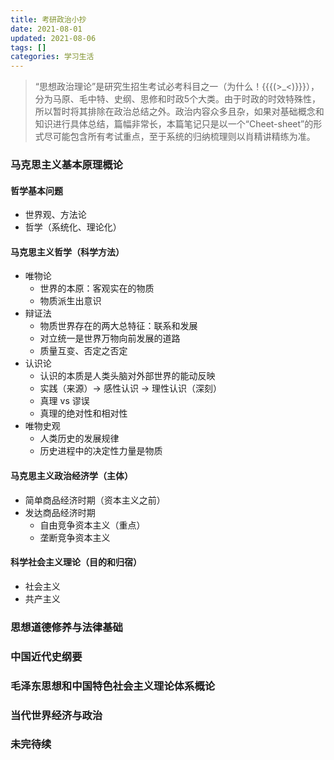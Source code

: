 ```yaml
---
title: 考研政治小抄
date: 2021-08-01
updated: 2021-08-06
tags: []
categories: 学习生活
---
```


> “思想政治理论”是研究生招生考试必考科目之一（为什么！{{{(>_<)}}}），分为马原、毛中特、史纲、思修和时政5个大类。由于时政的时效特殊性，所以暂时将其排除在政治总结之外。政治内容众多且杂，如果对基础概念和知识进行具体总结，篇幅非常长，本篇笔记只是以一个“Cheet-sheet”的形式尽可能包含所有考试重点，至于系统的归纳梳理则以肖精讲精练为准。

<!--more-->

### 马克思主义基本原理概论

#### 哲学基本问题

- 世界观、方法论
- 哲学（系统化、理论化）

#### 马克思主义哲学（科学方法）

- 唯物论
  - 世界的本原：客观实在的物质
  - 物质派生出意识
- 辩证法
  - 物质世界存在的两大总特征：联系和发展
  - 对立统一是世界万物向前发展的道路
  - 质量互变、否定之否定
- 认识论
  - 认识的本质是人类头脑对外部世界的能动反映
  - 实践（来源）-> 感性认识 -> 理性认识（深刻） 
  - 真理 vs 谬误
  - 真理的绝对性和相对性
- 唯物史观
  - 人类历史的发展规律
  - 历史进程中的决定性力量是物质
  
#### 马克思主义政治经济学（主体）

- 简单商品经济时期（资本主义之前）
- 发达商品经济时期
  - 自由竞争资本主义（重点）
  - 垄断竞争资本主义

#### 科学社会主义理论（目的和归宿）

- 社会主义
- 共产主义

### 思想道德修养与法律基础



### 中国近代史纲要


 
### 毛泽东思想和中国特色社会主义理论体系概论



### 当代世界经济与政治



### 未完待续

